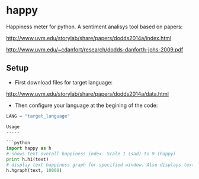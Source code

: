 happy
=====

Happiness meter for python. A sentiment analisys tool based on papers:

http://www.uvm.edu/storylab/share/papers/dodds2014a/index.html

http://www.uvm.edu/~cdanfort/research/dodds-danforth-johs-2009.pdf

Setup
-----

- First download files for target language:

http://www.uvm.edu/storylab/share/papers/dodds2014a/data.html

- Then configure your language at the begining of the code:

```python
LANG = "target_language"

Usage
-----

```python
import happy as h
# shows text overall happiness index. Scale 1 (sad) to 9 (happy)
print h.hi(text)
# display text happiness graph for specified window. Also displays text slices with max and min scores.
h.hgraph(text, 10000)
